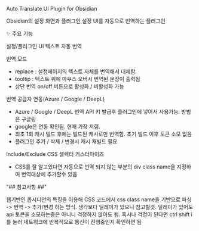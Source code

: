 Auto Translate UI Plugin for Obsidian

Obsidian의 설정 화면과 플러그인 설정 UI를 자동으로 번역하는 플러그인

✨ 주요 기능



설정/플러그인 UI 텍스트 자동 번역



번역 모드

* replace : 설정페이지의 텍스트 자체를 번역해서 대체함.
* tooltip : 텍스트 위에 마우스 오버시 번역된 문장이 출력됨
* 상단 번역 on/off 버튼으로 활성화 / 비활성화 가능



번역 공급자 연동(Azure / Google / DeepL) 

* Azure / Google / DeepL 번역 API 키 발급후 플러그인에 넣어서 사용가능. 방법은 구글링
* google은 연동 확인됨. 현재 가장 저렴.
* 최초 1회 캐시 빌드 후에는 빌드된 캐시로만 번역함. 초기 빌드 이후 토큰 소모 없음
* 플러그인 추가 / 삭제 / 변경시 캐시 재빌드 필요



Include/Exclude CSS 셀렉터 커스터마이즈

* CSS를 잘 알고있다면 자동으로 번역 되지 않는 부분의 div class name을 지정하여 번역대상에 추가할수 있음

"## 참고사항 ##"

웹기반인 옵시디언의 특징을 이용해 CSS 코드에서 css class name을 기반으로
파싱 -> 번역 -> 추가/변경 하는 방식. 생각보다 딜레이가 있으니 참고할것.
딜레이가 있어도 api 토큰을 소모하는중은 아니니 걱정하지 않아도 됨.
혹시나 걱정이 된다면 ctrl shift i 를 눌러 네트워크에 반복적으로 통신이 진행중인지 확인하면 됨
